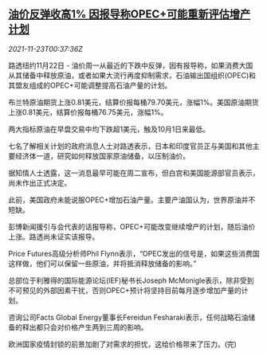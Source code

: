 <!--1637629262000-->
[油价反弹收高1% 因报导称OPEC+可能重新评估增产计划](https://cn.reuters.com/article/oil-close-1122-mon-idCNKBS2I801E)
------

<div><i>2021-11-23T00:37:36Z</i></div><p>路透纽约11月22日 - 油价周一从最近的下跌中反弹，因有报导称，如果消费大国从其储备中释放原油，或者如果大流行再度抑制需求，石油输出国组织(OPEC)和其盟友组成的OPEC+可能调整提高石油产量的计划。</p><p>布兰特原油期货上涨0.81美元，结算价报每桶79.70美元，涨幅1%。美国原油期货上涨0.81美元，结算价报每桶76.75美元，涨幅1%。</p><p>两大指标原油在早盘交易中均下跌超1美元，触及10月1日来最低。</p><p>七名了解相关计划的政府消息人士对路透表示，日本和印度官员正与美国和其他主要经济体一道，研究如何释放国家原油储备，以压制油价。</p><p>据知情人士透露，这一消息最早可能在周二宣布，但白宫和美国能源部官员表示，尚未作出正式决定。</p><p>此前，美国政府未能说服OPEC+增加石油产量。主要产油国认为，世界原油并不短缺。</p><p>彭博新闻援引与会代表的话报导称，OPEC+可能改变继续增产的计划，随后油价上涨。路透尚未证实该报导。</p><p>Price Futures高级分析师Phil Flynn表示，“OPEC发出的信号是，如果这些消费国这样做，他们可以保留一些原油，并将抵消释放储备的影响。”</p><p>总部位于利雅得的国际能源论坛(IEF)秘书长Joseph McMonigle表示，除非受到不可预见的外部因素干扰，否则OPEC+预计将坚持目前每月逐步增加产量的计划。</p><p>咨询公司Facts Global Energy董事长Fereidun Fesharaki表示，任何战略石油储备的释出都只会对价格产生两到三周的影响。</p><p>欧洲国家疫情封锁的前景加剧了对需求的担忧，这给价格带来了压力。(完)</p>
